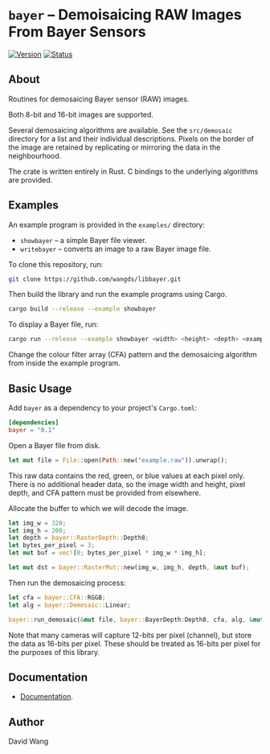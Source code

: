 # `bayer` – Demoisaicing RAW Images From Bayer Sensors

[![Version][version-img]][version-url] [![Status][travis-ci-img]][travis-ci-url]

## About

Routines for demosaicing Bayer sensor (RAW) images.

Both 8-bit and 16-bit images are supported.

Several demosaicing algorithms are available.  See the `src/demosaic`
directory for a list and their individual descriptions.  Pixels on the
border of the image are retained by replicating or mirroring the data
in the neighbourhood.

The crate is written entirely in Rust.  C bindings to the underlying
algorithms are provided.

## Examples

An example program is provided in the `examples/` directory:

* `showbayer` – a simple Bayer file viewer.
* `writebayer` – converts an image to a raw Bayer image file.

To clone this repository, run:

```sh
git clone https://github.com/wangds/libbayer.git
```

Then build the library and run the example programs using Cargo.

```sh
cargo build --release --example showbayer
```

To display a Bayer file, run:

```sh
cargo run --release --example showbayer <width> <height> <depth> <example.raw>
```

Change the colour filter array (CFA) pattern and the demosaicing
algorithm from inside the example program.

## Basic Usage

Add `bayer` as a dependency to your project's `Cargo.toml`:

```toml
[dependencies]
bayer = "0.1"
```

Open a Bayer file from disk.

```rust
let mut file = File::open(Path::new("example.raw")).unwrap();
```

This raw data contains the red, green, or blue values at each pixel
only.  There is no additional header data, so the image width and
height, pixel depth, and CFA pattern must be provided from elsewhere.

Allocate the buffer to which we will decode the image.

```rust
let img_w = 320;
let img_h = 200;
let depth = bayer::RasterDepth::Depth8;
let bytes_per_pixel = 3;
let mut buf = vec![0; bytes_per_pixel * img_w * img_h];

let mut dst = bayer::RasterMut::new(img_w, img_h, depth, &mut buf);
```

Then run the demosaicing process:

```rust
let cfa = bayer::CFA::RGGB;
let alg = bayer::Demosaic::Linear;

bayer::run_demosaic(&mut file, bayer::BayerDepth:Depth8, cfa, alg, &mut dst);
```

Note that many cameras will capture 12-bits per pixel (channel), but
store the data as 16-bits per pixel.  These should be treated as
16-bits per pixel for the purposes of this library.

## Documentation

* [Documentation][documentation].

## Author

David Wang

[documentation]: https://docs.rs/bayer/
[travis-ci-img]: https://travis-ci.org/wangds/libbayer.svg?branch=master
[travis-ci-url]: https://travis-ci.org/wangds/libbayer
[version-img]: https://img.shields.io/crates/v/bayer.svg
[version-url]: https://crates.io/crates/bayer
